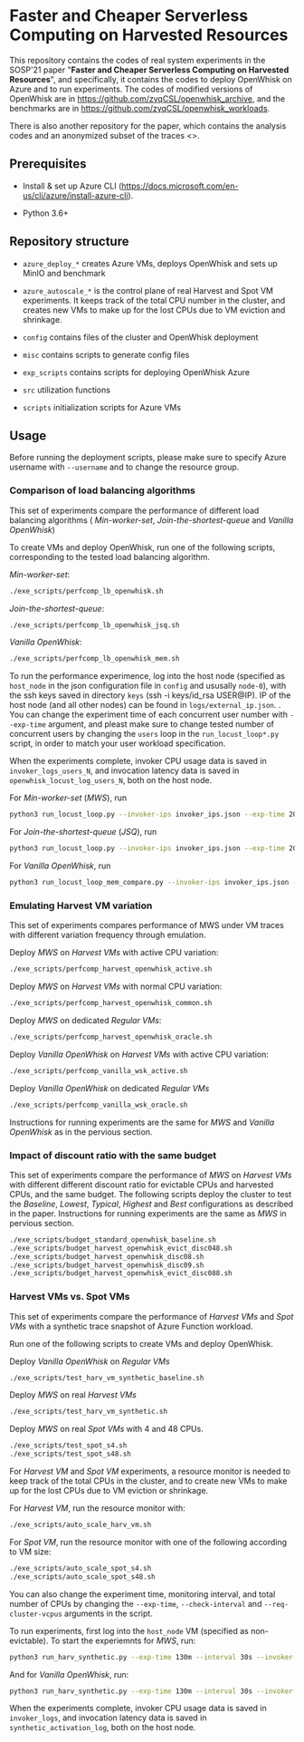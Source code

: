 # Faster and Cheaper Serverless Computing on Harvested Resources

This repository contains the codes of real system experiments in the SOSP'21 paper "<strong>Faster and Cheaper Serverless Computing on Harvested Resources</strong>", and specifically, it contains the codes to deploy OpenWhisk on Azure and to run experiments. The codes of modified versions of OpenWhisk are in <https://github.com/zyqCSL/openwhisk_archive>, and the benchmarks are in <https://github.com/zyqCSL/openwhisk_workloads>.

There is also another repository for the paper, which contains the analysis codes and an anonymized subset of the traces <>.

## Prerequisites

- Install & set up Azure CLI (<https://docs.microsoft.com/en-us/cli/azure/install-azure-cli>).

- Python 3.6+

## Repository structure

- `azure_deploy_*` creates Azure VMs, deploys OpenWhisk and sets up MinIO and benchmark

- `azure_autoscale_*` is the control plane of real Harvest and Spot VM experiments. It keeps track of the total CPU number in the cluster, and creates new VMs to make up for the lost CPUs due to VM eviction and shrinkage.

- `config` contains files of the cluster and OpenWhisk deployment

- `misc` contains scripts to generate config files

- `exp_scripts` contains scripts for deploying OpenWhisk Azure

- `src` utilization functions

- `scripts` initialization scripts for Azure VMs

## Usage

Before running the deployment scripts, please make sure to specify Azure username with `--username` and to change the resource group.

### Comparison of load balancing algorithms

This set of experiments compare the performance of different load balancing algorithms ( *Min-worker-set*, *Join-the-shortest-queue* and *Vanilla OpenWhisk*)

To create VMs and deploy OpenWhisk, run one of the following scripts, corresponding to the tested load balancing algorithm.

*Min-worker-set*:

```bash
./exe_scripts/perfcomp_lb_openwhisk.sh
```

*Join-the-shortest-queue*:

```bash
./exe_scripts/perfcomp_lb_openwhisk_jsq.sh           
```

*Vanilla OpenWhisk*:

```bash
./exe_scripts/perfcomp_lb_openwhisk_mem.sh
```

To run the performance experimence, log into the host node (specified as `host_node` in the json configuration file in `config` and ususally `node-0`), with the ssh keys saved in directory `keys` (ssh -i keys/id_rsa USER@IP). IP of the host node (and all other nodes) can be found in `logs/external_ip.json`. . You can change the experiment time of each concurrent user number with `--exp-time` argument, and pleast make sure to change tested number of concurrent users by changing the `users` loop in the `run_locust_loop*.py` script, in order to match your user workload specification.

When the experiments complete, invoker CPU usage data is saved in `invoker_logs_users_N`, and invocation latency data is saved in `openwhisk_locust_log_users_N`, both on the host node.

For *Min-worker-set* (*MWS*), run

```bash
python3 run_locust_loop.py --invoker-ips invoker_ips.json --exp-time 20m
```

For *Join-the-shortest-queue* (*JSQ*), run

```bash
python3 run_locust_loop.py --invoker-ips invoker_ips.json --exp-time 20m --openwhisk-version openwhisk-harv-vm-cgroup-azure-distributed-jsq
```

For *Vanilla OpenWhisk*, run

```bash
python3 run_locust_loop_mem_compare.py --invoker-ips invoker_ips.json --exp-time 20m --use-server-cgroup
```

### Emulating Harvest VM variation

This set of experiments compares performance of MWS under VM traces with different variation frequency through emulation.

Deploy *MWS* on *Harvest VMs* with active CPU variation:

```bash
./exe_scripts/perfcomp_harvest_openwhisk_active.sh
```

Deploy *MWS* on *Harvest VMs* with normal CPU variation:

```bash
./exe_scripts/perfcomp_harvest_openwhisk_common.sh
```

Deploy *MWS* on dedicated *Regular VMs*:

```bash
./exe_scripts/perfcomp_harvest_openwhisk_oracle.sh
```

Deploy *Vanilla OpenWhisk* on *Harvest VMs* with active CPU variation:

```bash
./exe_scripts/perfcomp_vanilla_wsk_active.sh
```

Deploy *Vanilla OpenWhisk* on dedicated *Regular VMs*

```bash
./exe_scripts/perfcomp_vanilla_wsk_oracle.sh
```

Instructions for running experiments are the same for *MWS* and *Vanilla OpenWhisk* as in the pervious section.

### Impact of discount ratio with the same budget

This set of experiments compare the performance of *MWS* on *Harvest VMs* with different different discount ratio for evictable CPUs and harvested CPUs, and the same budget. The following scripts deploy the cluster to test the *Baseline*, *Lowest*, *Typical*, *Highest* and *Best* configurations as described in the paper. Instructions for running experiments are the same as *MWS* in pervious section.

```bash
./exe_scripts/budget_standard_openwhisk_baseline.sh
./exe_scripts/budget_harvest_openwhisk_evict_disc048.sh
./exe_scripts/budget_harvest_openwhisk_disc08.sh
./exe_scripts/budget_harvest_openwhisk_disc09.sh
./exe_scripts/budget_harvest_openwhisk_evict_disc088.sh
```

### Harvest VMs vs. Spot VMs

This set of experiments compare the performance of *Harvest VMs* and *Spot VMs* with a synthetic trace snapshot of Azure Function workload.

Run one of the following scripts to create VMs and deploy OpenWhisk.

Deploy *Vanilla OpenWhisk* on *Regular VMs*

```bash
./exe_scripts/test_harv_vm_synthetic_baseline.sh
```

Deploy *MWS* on real *Harvest VMs*

```bash
./exe_scripts/test_harv_vm_synthetic.sh
```

Deploy *MWS* on real *Spot VMs* with 4 and 48 CPUs.

```bash
./exe_scripts/test_spot_s4.sh
./exe_scripts/test_spot_s48.sh
```

For *Harvest VM* and *Spot VM* experiments, a resource monitor is needed to keep track of the total CPUs in the cluster, and to create new VMs to make up for the lost CPUs due to VM eviction or shrinkage.

For *Harvest VM*, run the resource monitor with:

```bash
./exe_scripts/auto_scale_harv_vm.sh
```

For *Spot VM*, run the resource monitor with one of the following according to VM size:

```bash
./exe_scripts/auto_scale_spot_s4.sh
./exe_scripts/auto_scale_spot_s48.sh
```

You can also change the experiment time, monitoring interval, and total number of CPUs by changing the `--exp-time`, `--check-interval` and `--req-cluster-vcpus` arguments in the script.

To run experiments, first log into the `host_node` VM (specified as non-evictable). To start the experiemnts for *MWS*, run:

```bash
python3 run_harv_synthetic.py --exp-time 130m --interval 30s --invoker-ips invoker_ips.json --func-trace func_trace_synthetic.json
```

And for *Vanilla OpenWhisk*, run:

```bash
python3 run_harv_synthetic.py --exp-time 130m --interval 30s --invoker-ips invoker_ips.json --func-trace func_trace_synthetic.json --openwhisk-version openwhisk-mem-compare
```

When the experiments complete, invoker CPU usage data is saved in `invoker_logs`, and invocation latency data is saved in `synthetic_activation_log`, both on the host node.
